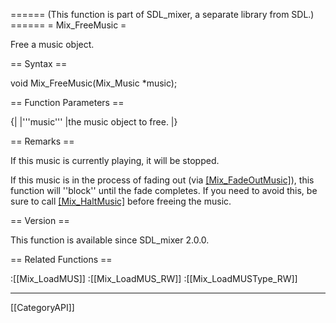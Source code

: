 ====== (This function is part of SDL_mixer, a separate library from SDL.) ======
= Mix_FreeMusic =

Free a music object.

== Syntax ==

<syntaxhighlight lang='c'>
void Mix_FreeMusic(Mix_Music *music);
</syntaxhighlight>

== Function Parameters ==

{|
|'''music'''
|the music object to free.
|}

== Remarks ==

If this music is currently playing, it will be stopped.

If this music is in the process of fading out (via [[Mix_FadeOutMusic]]()),
this function will ''block'' until the fade completes. If you need to avoid
this, be sure to call [[Mix_HaltMusic]]() before freeing the music.

== Version ==

This function is available since SDL_mixer 2.0.0.

== Related Functions ==

:[[Mix_LoadMUS]]
:[[Mix_LoadMUS_RW]]
:[[Mix_LoadMUSType_RW]]

----
[[CategoryAPI]]


